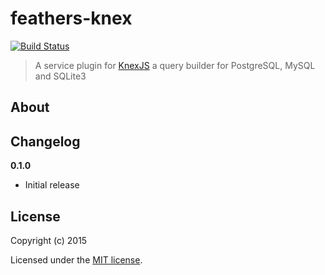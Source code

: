 # feathers-knex

[![Build Status](https://travis-ci.org/feathersjs/feathers-knex.png?branch=master)](https://travis-ci.org/feathersjs/feathers-knex)

> A service plugin for [KnexJS](http://knexjs.org/) a query builder for PostgreSQL, MySQL and SQLite3

## About


## Changelog

__0.1.0__

- Initial release

## License

Copyright (c) 2015

Licensed under the [MIT license](LICENSE).
